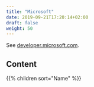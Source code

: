 ```yaml
---
title: "Microsoft"
date: 2019-09-21T17:20:14+02:00
draft: false
weight: 50
---
```


See [developer.microsoft.com](https://developer.microsoft.com/en-us/).

## Content

{{% children sort="Name" %}}
